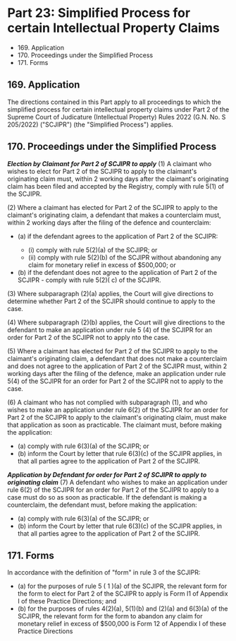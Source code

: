 # Part 23: Simplified Process for certain Intellectual Property Claims

<ul type="*">
	<li>169. Application</li>
	<li>170. Proceedings under the Simplified Process</li>
	<li>171. Forms</li>
</ul>

## 169. Application

The directions contained in this Part apply to all proceedings to which the simplified process for certain intellectual property claims under Part 2 of the Supreme Court of Judicature (Intellectual Property) Rules 2022 (G.N. No. S 205/2022) ("SCJIPR") (the "Simplified Process") applies.

## 170. Proceedings under the Simplified Process

***Election by Claimant for Part 2 of SCJIPR to apply***
(1) A claimant who wishes to elect for Part 2 of the SCJIPR to apply to the claimant's originating claim must, within 2 working days after the claimant's originating claim has been filed and accepted by the Registry, comply with rule 5(1) of the SCJIPR.

(2) Where a claimant has elected for Part 2 of the SCJIPR to apply to the claimant's originating claim, a defendant that makes a counterclaim must, within 2 working days after the filing of the defence and counterclaim:

<ul type="*">

<li>(a) if the defendant agrees to the application of Part 2 of the SCJIPR:</li>

<ul type="*">

<li>(i) comply with rule 5(2)(a) of the SCJIPR; or</li>

<li>(ii) comply with rule 5(2)(b) of the SCJIPR without abandoning any claim for monetary relief in excess of $500,000; or</li>

</ul>

<li>(b) if the defendant does not agree to the application of Part 2 of the SCJIPR - comply with rule 5(2)( c) of the SCJIPR.</li>

</ul>

(3) Where subparagraph (2)(a) applies, the Court will give directions to determine whether Part 2 of the SCJIPR should continue to apply to the case.

(4) Where subparagraph (2)(b) applies, the Court will give directions to the defendant to make an application under rule 5 (4) of the SCJIPR for an order for Part 2 of the SCJIPR not to apply nto the case.

(5) Where a claimant has elected for Part 2 of the SCJIPR to apply to the claimant's originating claim, a defendant that does not make a counterclaim and does not agree to the application of Part 2 of the SCJIPR must, within 2 working days after the filing of the defence, make an application under rule 5(4) of the SCJIPR for an order for Part 2 of the SCJIPR not to apply to the case.

(6) A claimant who has not complied with subparagraph (1), and who wishes to make an application under rule 6(2) of the SCJIPR for an order for Part 2 of the SCJIPR to apply to the claimant's originating claim, must make that application as soon as practicable. The claimant must, before making the application:

<ul type="*">

<li>(a) comply with rule 6(3)(a) of the SCJIPR; or</li>

<li>(b) inform the Court by letter that rule 6(3)(c) of the SCJIPR applies, in that all parties agree to the application of Part 2 of the SCJIPR.</li>

</ul>

***Application by Defendant for order for Part 2 of SCJIPR to apply to originating claim***
(7) A defendant who wishes to make an application under rule 6(2) of the SCJIPR for an order for Part 2 of the SCJIPR to apply to a case must do so as soon as practicable. If the defendant is making a counterclaim, the defendant must, before making the application:

<ul type="*">

<li>(a) comply with rule 6(3)(a) of the SCJIPR; or</li>

<li>(b) inform the Court by letter that rule 6(3)(c) of the SCJIPR applies, in that all parties agree to the application of Part 2 of the SCJIPR.</li>

</ul>

## 171. Forms

In accordance with the definition of "form" in rule 3 of the SCJIPR:

<ul type="*">

<li>(a) for the purposes of rule 5 ( 1 )(a) of the SCJIPR, the relevant form for the form to elect for Part 2 of the SCJIPR to apply is Form I1 of Appendix I of these Practice Directions; and </li>

<li>(b) for the purposes of rules 4(2)(a), 5(1)(b) and (2)(a) and 6(3)(a) of the SCJIPR, the relevant form for the form to abandon any claim for monetary relief in excess of $500,000 is Form 12 of Appendix I of these Practice Directions</li>

</ul>
